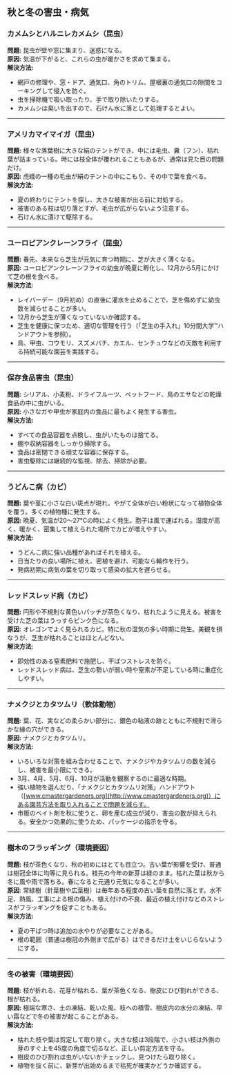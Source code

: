 ## 秋と冬の害虫・病気

### カメムシとハルニレカメムシ（昆虫）
**問題:** 昆虫が壁や窓に集まり、迷惑になる。  
**原因:** 気温が下がると、これらの虫が暖かさを求めて集まる。  
**解決方法:**
- 網戸の修理や、窓・ドア、通気口、角のトリム、屋根裏の通気口の隙間をコーキングして侵入を防ぐ。
- 虫を掃除機で吸い取ったり、手で取り除いたりする。
- カメムシは臭いを出すので、石けん水に落として処理するとよい。

---

### アメリカマイマイガ（昆虫）
**問題:** 様々な落葉樹に大きな絹のテントができ、中には毛虫、糞（フン）、枯れ葉が詰まっている。時には枝全体が覆われることもあるが、通常は見た目の問題だけ。  
**原因:** 虎蛾の一種の毛虫が絹のテントの中にこもり、その中で葉を食べる。  
**解決方法:**
- 夏の終わりにテントを探し、大きな被害が出る前に対処する。
- 被害のある枝は切り落とすが、毛虫が広がらないよう注意する。
- 石けん水に漬けて駆除する。

---

### ユーロピアンクレーンフライ（昆虫）
**問題:** 春先、本来なら芝生が元気に育つ時期に、芝が大きく薄くなる。  
**原因:** ユーロピアンクレーンフライの幼虫が晩夏に孵化し、12月から5月にかけて芝の根を食べる。  
**解決方法:**
- レイバーデー（9月初め）の直後に灌水を止めることで、芝を傷めずに幼虫数を減らせることが多い。
- 12月から芝生が薄くなっていないか確認する。
- 芝生を健康に保つため、適切な管理を行う（「芝生の手入れ」10分間大学™ハンドアウトを参照）。
- 鳥、甲虫、コウモリ、スズメバチ、カエル、センチュウなどの天敵を利用する持続可能な園芸を実践する。

---

### 保存食品害虫（昆虫）
**問題:** シリアル、小麦粉、ドライフルーツ、ペットフード、鳥のエサなどの乾燥食品の中に虫がいる。  
**原因:** 小さなガや甲虫が家庭内の食品に最もよく発生する害虫。  
**解決方法:**
- すべての食品容器を点検し、虫がいたものは捨てる。
- 棚や収納容器をしっかり掃除する。
- 食品は密閉できる頑丈な容器に保存する。
- 害虫駆除には継続的な監視、除去、掃除が必要。

---

### うどんこ病（カビ）
**問題:** 葉や茎に小さな白い斑点が現れ、やがて全体が白い粉状になって植物全体を覆う。多くの植物種に発生する。  
**原因:** 晩夏、気温が20〜27℃の時によく発生。胞子は風で運ばれる。湿度が高く、暖かく、密集して植えられた場所でカビが増えやすい。  
**解決方法:**
- うどんこ病に強い品種があればそれを植える。
- 日当たりの良い場所に植え、密植を避け、可能なら輪作を行う。
- 発病初期に病気の葉を切り取って感染の拡大を遅らせる。

---

### レッドスレッド病（カビ）
**問題:** 円形や不規則な黄色いパッチが茶色くなり、枯れたように見える。被害を受けた芝の葉はうっすらピンク色になる。  
**原因:** オレゴンでよく見られるカビ。特に秋の湿気の多い時期に発生。美観を損なうが、芝生が枯れることはほとんどない。  
**解決方法:**
- 即効性のある窒素肥料で施肥し、干ばつストレスを防ぐ。
- レッドスレッド病は、芝生の勢いが弱い時や窒素が不足している時に重症化しやすい。

---

### ナメクジとカタツムリ（軟体動物）
**問題:** 葉、花、実などの柔らかい部分に、銀色の粘液の跡とともに不規則で滑らかな縁の穴ができる。  
**原因:** ナメクジとカタツムリ。  
**解決方法:**
- いろいろな対策を組み合わせることで、ナメクジやカタツムリの数を減らし、被害を最小限にできる。
- 3月、4月、5月、6月、10月が活動を観察するのに最適な時期。
- 強い植物を選んだり、「ナメクジとカタツムリ対策」ハンドアウト（[www.cmastergardeners.org](http://www.cmastergardeners.org)）にある園芸方法を取り入れることで問題を減らす。
- 市販のベイト剤を秋に使うと、卵を産む成虫が減り、害虫の数が抑えられる。安全かつ効果的に使うため、パッケージの指示を守る。

---

### 樹木のフラッギング（環境要因）
**問題:** 枝が茶色くなり、秋の初めにはとても目立つ。古い葉が影響を受け、普通は樹冠全体に均等に見られる。枝先の今年の新芽は緑のまま。枯れた葉は秋から冬に風や雨で落ちる。春になると元通り元気になることが多い。  
**原因:** 常緑樹（針葉樹や広葉樹）は毎年ある程度の古い葉を自然に落とす。水不足、熱風、工事による根の傷み、植え付けの不良、最近の植え付けなどのストレスがフラッギングを促すこともある。  
**解決方法:**
- 夏の干ばつ時は追加の水やりが必要なことがある。
- 根の範囲（普通は樹冠の外側まで広がる）はできるだけ土をいじらないようにする。

---

### 冬の被害（環境要因）
**問題:** 枝が折れる、花芽が枯れる、葉が茶色くなる、樹皮にひび割れができる、根が枯れる。  
**原因:** 極端な寒さ、土の凍結、乾いた風、枝への積雪、樹皮内の水分の凍結、早い霜などで冬の被害が起こることがある。  
**解決方法:**
- 枯れた枝や葉は剪定して取り除く。大きな枝は3段階で、小さい枝は外側の芽のすぐ上を45度の角度で切るなど、正しい剪定方法を守る。
- 樹皮のひび割れは虫がいないかチェックし、見つけたら取り除く。
- 植物を抜く前に、新芽が出始めるまで枯死が確実かどうか確認する。
